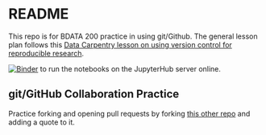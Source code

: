 # README
This repo is for BDATA 200 practice in using git/Github. The general lesson plan follows this [Data Carpentry lesson on using version control for reproducible research](https://datacarpentry.org/rr-version-control/).

[![Binder](https://mybinder.org/badge_logo.svg)](https://mybinder.org/v2/gh/yeemey/bdata-200-yeemey/HEAD) to run the notebooks on the JupyterHub server online.

## git/GitHub Collaboration Practice
Practice forking and opening pull requests by forking [this other repo](https://github.com/yeemey/quotes) and adding a quote to it.
